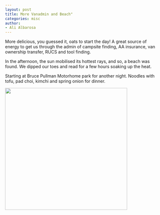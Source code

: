 ```yaml
---
layout: post
title: More Vanadmin and Beach"
categories: misc
author:
- Ali Albarosa
---
```


More delicious, you guessed it, oats to start the day! A great source of energy to get us through the admin of campsite finding, AA insurance, van ownership transfer, RUCS and tool finding.

In the afternoon, the sun mobilised its hottest rays, and so, a beach was found. We dipped our toes and read for a few hours soaking up the heat.

Starting at Bruce Pullman Motorhome park for another night. Noodles with tofu, pad choi, kimchi and spring onion for dinner.

<img src="{{site.base_url}}{% link /assets/images/2025-02-18-Foto.JPG %}" style="width:400px"><br>